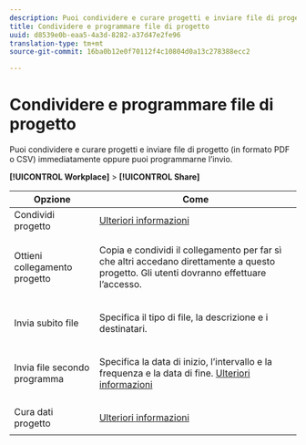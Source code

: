 ```yaml
---
description: Puoi condividere e curare progetti e inviare file di progetto (in formato PDF o CSV) immediatamente oppure puoi programmarne l’invio.
title: Condividere e programmare file di progetto
uuid: d8539e0b-eaa5-4a3d-8282-a37d47e2fe96
translation-type: tm+mt
source-git-commit: 16ba0b12e0f70112f4c10804d0a13c278388ecc2

---
```



# Condividere e programmare file di progetto

Puoi condividere e curare progetti e inviare file di progetto (in formato PDF o CSV) immediatamente oppure puoi programmarne l’invio.

**[!UICONTROL Workplace]** > **[!UICONTROL Share]**

<table id="table_5104A6D817E94A268BBDD47C5C8BB26E"> 
 <thead> 
  <tr> 
   <th colname="col1" class="entry"> Opzione </th> 
   <th colname="col2" class="entry"> Come </th> 
  </tr>
 </thead>
 <tbody> 
  <tr> 
   <td colname="col1"> Condividi progetto </td> 
   <td colname="col2"><a href="/help/analyze/analysis-workspace/curate-share/curate.md"  > Ulteriori informazioni</a> </td> 
  </tr> 
  <tr> 
   <td colname="col1"> Ottieni collegamento progetto </td> 
   <td colname="col2"> <p>Copia e condividi il collegamento per far sì che altri accedano direttamente a questo progetto. Gli utenti dovranno effettuare l’accesso. </p> </td> 
  </tr> 
  <tr> 
   <td colname="col1"> Invia subito file </td> 
   <td colname="col2"> <p>Specifica il tipo di file, la descrizione e i destinatari. </p> </td> 
  </tr> 
  <tr> 
   <td colname="col1"> Invia file secondo programma </td> 
   <td colname="col2"> <p>Specifica la data di inizio, l’intervallo e la frequenza e la data di fine. <a href="/help/analyze/analysis-workspace/curate-share/schedule-projects.md"  > Ulteriori informazioni</a> </p> </td> 
  </tr> 
  <tr> 
   <td colname="col1"> Cura dati progetto </td> 
   <td colname="col2"> <p><a href="/help/analyze/analysis-workspace/curate-share/curate.md"  > Ulteriori informazioni</a> </p> </td> 
  </tr> 
 </tbody> 
</table>

